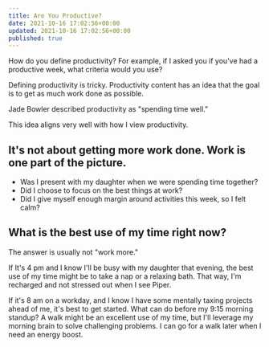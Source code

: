 ```yaml
---
title: Are You Productive?
date: 2021-10-16 17:02:56+00:00
updated: 2021-10-16 17:02:56+00:00
published: true
---
```


How do you define productivity? For example, if I asked you if you've had a productive week, what criteria would you use?

Defining productivity is tricky. Productivity content has an idea that the goal is to get as much work done as possible.

Jade Bowler described productivity as "spending time well."

This idea aligns very well with how I view productivity.

## It's not about getting more work done. Work is one part of the picture.

* Was I present with my daughter when we were spending time together?
* Did I choose to focus on the best things at work?
* Did I give myself enough margin around activities this week, so I felt calm?

## What is the best use of my time right now?

The answer is usually not "work more."

If It's 4 pm and I know I'll be busy with my daughter that evening, the best use of my time might be to take a nap or a relaxing bath. That way, I'm recharged and not stressed out when I see Piper.

If it's 8 am on a workday, and I know I have some mentally taxing projects ahead of me, it's best to get started. What can do before my 9:15 morning standup? A walk might be an excellent use of my time, but I'll leverage my morning brain to solve challenging problems. I can go for a walk later when I need an energy boost.

